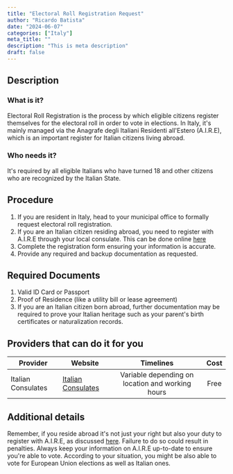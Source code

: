 ```yaml
---
title: "Electoral Roll Registration Request"
author: "Ricardo Batista"
date: "2024-06-07"
categories: ["Italy"]
meta_title: ""
description: "This is meta description"
draft: false
---
```


## Description
### What is it?
Electoral Roll Registration is the process by which eligible citizens register themselves for the electoral roll in order to vote in elections. In Italy, it's mainly managed via the Anagrafe degli Italiani Residenti all'Estero (A.I.R.E), which is an important register for Italian citizens living abroad.

### Who needs it?
It's required by all eligible Italians who have turned 18 and other citizens who are recognized by the Italian State.

## Procedure
1. If you are resident in Italy, head to your municipal office to formally request electoral roll registration.
2. If you are an Italian citizen residing abroad, you need to register with A.I.R.E through your local consulate. This can be done online [here](https://serviziconsolari.esteri.it/ScoFE/home.do)
3. Complete the registration form ensuring your information is accurate.
4. Provide any required and backup documentation as requested.

## Required Documents
1. Valid ID Card or Passport
2. Proof of Residence (like a utility bill or lease agreement)
3. If you are an Italian citizen born abroad, further documentation may be required to prove your Italian heritage such as your parent's birth certificates or naturalization records.

## Providers that can do it for you

| Provider        |     Website     |     Timelines    |       Cost      |
| --------------- | --------------- |  :-------------: | :-------------: |
| Italian Consulates      |  [Italian Consulates](https://www.esteri.it/mae/it/servizi/italiani-all-estero/serviziconsolari.html)       |      Variable depending on location and working hours      |        Free       |

## Additional details
Remember, if you reside abroad it's not just your right but also your duty to register with A.I.R.E, as discussed [here](https://www.esteri.it/mae/it/servizi/italiani-all-estero/serviziconsolari.html). Failure to do so could result in penalties. Always keep your information on A.I.R.E up-to-date to ensure you're able to vote. According to your situation, you might be also able to vote for European Union elections as well as Italian ones.